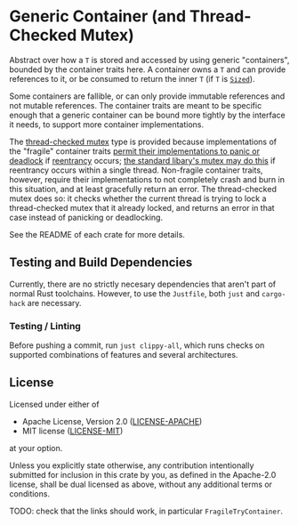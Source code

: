 # Generic Container (and Thread-Checked Mutex)

Abstract over how a `T` is stored and accessed by using generic "containers", bounded by
the container traits here. A container owns a `T` and can provide references to it, or be
consumed to return the inner `T` (if `T` is [`Sized`]).

Some containers are fallible, or can only provide immutable references and not mutable
references. The container traits are meant to be specific enough that a generic container
can be bound more tightly by the interface it needs, to support more container implementations.

The [thread-checked mutex] type is provided because implementations of the "fragile" container
traits [permit their implementations to panic or deadlock] if [reentrancy] occurs;
[the standard libary's mutex may do this] if reentrancy occurs within a single thread. Non-fragile
container traits, however, require their implementations to not completely crash and burn in this
situation, and at least gracefully return an error. The thread-checked mutex does so: it checks
whether the current thread is trying to lock a thread-checked mutex that it already locked, and
returns an error in that case instead of panicking or deadlocking.

See the README of each crate for more details.

## Testing and Build Dependencies

Currently, there are no strictly necesary dependencies that aren't part of normal Rust toolchains.
However, to use the `Justfile`, both `just` and `cargo-hack` are necessary.

### Testing / Linting

Before pushing a commit, run `just clippy-all`, which runs checks on supported combinations
of features and several architectures.

## License

Licensed under either of

 * Apache License, Version 2.0 ([LICENSE-APACHE](LICENSE-APACHE))
 * MIT license ([LICENSE-MIT](LICENSE-MIT))

at your option.

Unless you explicitly state otherwise, any contribution intentionally submitted for inclusion in
this crate by you, as defined in the Apache-2.0 license, shall be dual licensed as above, without
any additional terms or conditions.


TODO: check that the links should work, in particular `FragileTryContainer`.

[`Sized`]: https://doc.rust-lang.org/std/marker/trait.Sized.html
[thread-checked mutex]: https://docs.rs/thread-checked-mutex/0.1.0/thread_checked_mutex/struct.thread_checked_mutex.html
[permit their implementations to panic or deadlock]: https://docs.rs/generic-container/0.1.0/generic_container/struct.FragileTryContainer.html
[reentrancy]: https://en.wikipedia.org/wiki/Reentrancy_(computing)
[the standard libary's mutex may do this]: https://doc.rust-lang.org/std/sync/struct.Mutex.html#method.lock
